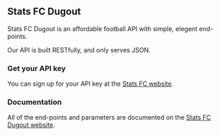 ## Stats FC Dugout

Stats FC Dugout is an affordable football API with simple, elegent end-points.

Our API is built RESTfully, and only serves JSON.

### Get your API key

You can sign up for your API key at the [Stats FC website](https://statsfc.com).

### Documentation

All of the end-points and parameters are documented on the [Stats FC Dugout website](https://dugout.statsfc.com).
